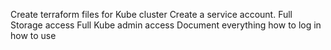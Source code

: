 Create terraform files for Kube cluster
Create a service account.
Full Storage access
Full Kube admin access
Document everything how to log in how to use